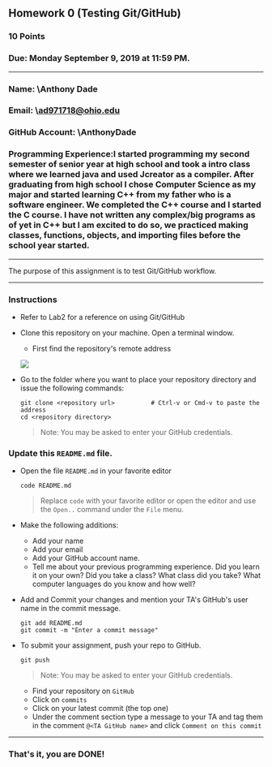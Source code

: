 ## Homework 0 (Testing Git/GitHub)

### 10 Points

### Due: Monday September 9, 2019 at 11:59 PM.

---

### Name: \Anthony Dade

### Email: \ad971718@ohio.edu

### GitHub Account: \AnthonyDade

### Programming Experience:I started programming my second semester of senior year at high school and took a intro class where we learned java and used Jcreator as a compiler. After graduating from high school I chose Computer Science as my major and started learning C++ from my father who is a software engineer. We completed the C++ course and I started the C course. I have not written any complex/big programs as of yet in C++ but I am excited to do so, we practiced making classes, functions, objects, and importing files before the school year started.



---

The purpose of this assignment is to test Git/GitHub workflow.

---

### Instructions

- Refer to Lab2 for a reference on using Git/GitHub
- Clone this repository on your machine. Open a terminal window.
  - First find the repository's remote address

  ![](remote-addr.png)

- Go to the folder where you want to place your repository directory and issue the following commands:

    ```console
    git clone <repository url>          # Ctrl-v or Cmd-v to paste the address
    cd <repository directory>
    ```
    > Note: You may be asked to enter your GitHub credentials.

### Update this `README.md` file. ###
- Open the file `README.md` in your favorite editor
     ```console
    code README.md
    ```
    > Replace `code` with your favorite editor or open the editor and use the `Open..` command under the `File` menu.

- Make the following additions:
  - Add your name
  - Add your email
  - Add your GitHub account name.
  - Tell me about your previous programming experience. Did you learn it on your own? Did you take a class? What class did you take? What computer languages do you know and how well?

- Add and Commit your changes and mention your TA's GitHub's user name in the commit message.

    ```console
    git add README.md
    git commit -m "Enter a commit message"
    ```

- To submit your assignment, push your repo to GitHub.
    ```console
    git push
    ```
    > Note: You may be asked to enter your GitHub credentials.

  - Find your repository on `GitHub`
  - Click on `commits`
  - Click on your latest commit (the top one)
  - Under the comment section type a message to your TA and tag them in the comment `@<TA GitHub name>` and click `Comment on this commit`
  
---

### That's it, you are DONE!